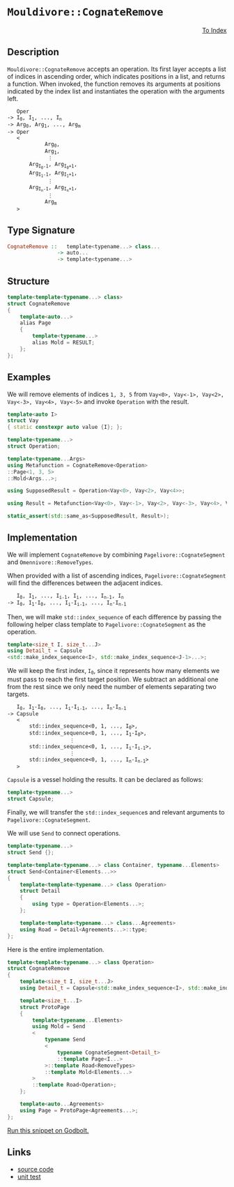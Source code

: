 <!-- Copyright 2024 Feng Mofan
SPDX-License-Identifier: Apache-2.0 -->

# `Mouldivore::CognateRemove`

<p style='text-align: right;'><a href="../../../facilities/metafunctions.md#mouldivore-cognate-remove">To Index</a></p>

## Description

`Mouldivore::CognateRemove` accepts an operation.
Its first layer accepts a list of indices in ascending order, which indicates positions in a list, and returns a function.
When invoked, the function removes its arguments at positions indicated by the index list and instantiates the operation with the arguments left.

<pre><code>   Oper
-> I<sub>0</sub>, I<sub>1</sub>, ..., I<sub>n</sub>
-> Arg<sub>0</sub>, Arg<sub>1</sub>, ..., Arg<sub>m</sub>
-> Oper
   <
            Arg<sub>0</sub>,
            Arg<sub>1</sub>,
             &vellip;
       Arg<sub>I<sub>0</sub>-1</sub>, Arg<sub>I<sub>0</sub>+1</sub>,
       Arg<sub>I<sub>1</sub>-1</sub>, Arg<sub>I<sub>1</sub>+1</sub>,
             &vellip;
       Arg<sub>I<sub>n</sub>-1</sub>, Arg<sub>I<sub>n</sub>+1</sub>,
             &vellip;
            Arg<sub>m</sub>
   ></code></pre>

## Type Signature

```Haskell
CognateRemove ::   template<typename...> class...
                -> auto...
                -> template<typename...>
```

## Structure

```C++
template<template<typename...> class>
struct CognateRemove
{
    template<auto...>
    alias Page
    {
        template<typename...>
        alias Mold = RESULT;
    };
};
```

## Examples

We will remove elements of indices `1, 3, 5` from `Vay<0>, Vay<-1>, Vay<2>, Vay<-3>, Vay<4>, Vay<-5>` and invoke `Operation` with the result.

```C++
template<auto I>
struct Vay
{ static constexpr auto value {I}; };

template<typename...>
struct Operation;

template<typename...Args>
using Metafunction = CognateRemove<Operation>
::Page<1, 3, 5>
::Mold<Args...>;

using SupposedResult = Operation<Vay<0>, Vay<2>, Vay<4>>;

using Result = Metafunction<Vay<0>, Vay<-1>, Vay<2>, Vay<-3>, Vay<4>, Vay<-5>>;

static_assert(std::same_as<SupposedResult, Result>);
```

## Implementation

We will implement `CognateRemove` by combining `Pagelivore::CognateSegment` and `Omennivore::RemoveTypes`.

When provided with a list of ascending indices, `Pagelivore::CognateSegment` will find the differences between the adjacent indices.

<pre><code>   I<sub>0</sub>, I<sub>1</sub>, ..., I<sub>i-1</sub>, I<sub>i</sub>, ..., I<sub>n-1</sub>, I<sub>n</sub>
-> I<sub>0</sub>, I<sub>1</sub>-I<sub>0</sub>, ..., I<sub>i</sub>-I<sub>i-1</sub>, ..., I<sub>n</sub>-I<sub>n-1</sub></code></pre>

Then, we will make `std::index_sequence` of each difference by passing the following helper class template to `Pagelivore::CognateSegment` as the operation.

```C++
template<size_t I, size_t...J>
using Detail_t = Capsule
<std::make_index_sequence<I>, std::make_index_sequence<J-1>...>;
```

We will keep the first index, <code>I<sub>0</sub></code>, since it represents how many elements we must pass to reach the first target position.
We subtract an additional one from the rest since we only need the number of elements separating two targets.

<pre><code>   I<sub>0</sub>, I<sub>1</sub>-I<sub>0</sub>, ..., I<sub>i</sub>-I<sub>i-1</sub>, ..., I<sub>n</sub>-I<sub>n-1</sub>
-> Capsule
   <
       std::index_sequence&lt;0, 1, ..., I<sub>0</sub>&gt;,
       std::index_sequence&lt;0, 1, ..., I<sub>1</sub>-I<sub>0</sub>&gt;,
                    &vellip;
       std::index_sequence&lt;0, 1, ..., I<sub>i</sub>-I<sub>i-1</sub>&gt;,
                    &vellip;
       std::index_sequence&lt;0, 1, ..., I<sub>n</sub>-I<sub>n-1</sub>&gt;
   ></code></pre>

`Capsule` is a vessel holding the results. It can be declared as follows:

```C++
template<typename...>
struct Capsule;
```

Finally, we will transfer the `std::index_sequence`s and relevant arguments to `Pagelivore::CognateSegment`.

We will use `Send` to connect operations.

```C++
template<typename...>
struct Send {};

template<template<typename...> class Container, typename...Elements>
struct Send<Container<Elements...>>
{
    template<template<typename...> class Operation>
    struct Detail
    {
        using type = Operation<Elements...>;
    };

    template<template<typename...> class...Agreements>
    using Road = Detail<Agreements...>::type;
};
```

Here is the entire implementation.

```C++
template<template<typename...> class Operation>
struct CognateRemove
{
    template<size_t I, size_t...J>
    using Detail_t = Capsule<std::make_index_sequence<I>, std::make_index_sequence<J-1>...>;

    template<size_t...I>
    struct ProtoPage
    {
        template<typename...Elements>
        using Mold = Send
        <
            typename Send
            <
                typename CognateSegment<Detail_t>
                ::template Page<I...>
            >::template Road<RemoveTypes>
            ::template Mold<Elements...>
        >
        ::template Road<Operation>;
    };

    template<auto...Agreements>
    using Page = ProtoPage<Agreements...>;
};
```

[Run this snippet on Godbolt.](https://godbolt.org/#z:OYLghAFBqd5QCxAYwPYBMCmBRdBLAF1QCcAaPECAMzwBtMA7AQwFtMQByARg9KtQYEAysib0QXACx8BBAKoBnTAAUAHpwAMvAFYTStJg1DIApACYAQuYukl9ZATwDKjdAGFUtAK4sGIAKwAzKSuADJ4DJgAcj4ARpjEIGYAbBqkAA6oCoRODB7evgHBmdmOAuGRMSzxiSlpdpgOuUIETMQE%2BT5%2BQbaY9mUMLW0EFdFxCUmptq3tnYU9CjMjEWPVE3UAlLaoXsTI7BzmgRHI3lgA1CaBbl6OtIQAnlfYJhoAgkcnZ5iX18iL6CwVGerw%2BZmODFOXguVzcBAe6UwAH0CMQmIQFCD3qCAPQAKgJePO2FUBFcADFiLJzoS8TjQWSWOkDGTYfDEcw2AA6HlYt6LYheBzE0kUqmCS4AdiskoAIlcrNj3ozmUxWdcVSzMGyEYxWJgeVznudTkwFApzh5BOjImRzuy9dyedh6GxBJjAi93gKhQQRWSGOhKbJYVbWitiLCXZg3QQFIaQZ7QSZpaDzun7THVeq4brOQaeVFMAB3aOxj1et4Z85ebJGc4AWU86F%2BsstshtCVhRdLrsYccNpGJffdCaTgUVHzlCuTyqzWrZ87V2uuTFuqDH2BNBnN5yEmAAjl5GPsh2uiIaAGptPBMWL0Cugn3CkkBoPigiw/dHk8rtzX4hb3vTB415cdKxTSdq01ZdYXPDceQsTBgAiBgImAR93mrWt0POZQmGAH4rjbb9j0hP8kJQhg0KMUCuSHACgIfTcZ2xacJ1nN58UJPDiEwGhVBpQl6TnJkFw1PN9SHbIAC9kU/JN3jQcj0j9ZQ%2BIE1t7UFFdJ1xWlLSYdIFC8eghIJES3hgnMHXzFjvVRX1DOM0zdM47iCXOAAlGNUAAN0wAAVXULVpSzrL/Wz9Xs/lHOFHyWH8oKQqlGV5Q4pUuIMiwzR%2BNxcvMukGSXHN4MNABJPlnz9BKkuCxEPTcAEQBACIsFUJElB/cjYXKljFKnKCMwitMM1hUbq3THEcXOAB1H5ayI1J1P4vBVF654E1Se1UHORgfASZdLlSYNBECtpCLjExUiNLDJvTFaBI2z1DVOghzuIS6FFICbJumuafnQKl0ntBAfkiUlzgug7BFuqt7vtSS2B%2Bu77qip0uRy5AAGsPq%2B36%2BWrRY1TwZATQERZMD8sQofXc48HQB5aAgDZfoAWmNfKXPoAnrl%2B6s3rxzABx5FH4furHcYu4W6N5l4Mo%2BVHMzE2CJI5aKeTeYA%2BJjftMPFms62ARtmy0rBTgdCAGaZ2EtZ18tNxZ1mFZTdK9NE7M/zKnlyrPddDQAKSquKat8gL6pA2FmtawNMA6rqyP2XrN2kgh0Batq486w9E7/AP%2Bog1MlZGpXxqV6t/vmw2lo0R61ue7Ato0Ha9oYA60TJY6NEF6Wrpu/mMzr9brkql6eR7z6ZbFhHzkrwHgdB8G479aHYzhmf0cwaeEbn6uu6H2Eg7Ho1tqIc5gF2phkCpXcCDB858GJnry4zf74gIYtMEYe1i12mYvvXgjA%2B1wj6Nx5A2Bm6B6BCzjNve6u8gaoBBnfJekNV79kAWjJGW8B7pk3oaSWMDMSlwGkTVojgybKUptTWgtMz7W2ZqzJWHNPTORMjzEhbhcHnAngA0W3CIGAmgb3OicDJqEJEQmEh8t3YGxGmrR0BYuR2y/uWQmGYcL1ibLQFsxEH6NFoJbBhtttaqL1o7DYzs9LsVkR5IkPlkC7GyAFQyShCrhRKl7f2Ps/YXh5AHIc%2BCeQAHkUHEFIr%2BfW1VvJh2Sg1KOacM6x3jjnX8ycwLYFTunGO7Vs7dSTiAlO5xQlg3Cak8issBqQV%2BiXA2ZcDYVxmlXRa%2B8NL1xHptXkp9dr7TYB3GuvCZbXQ0JgyawC3CjzAVyQZsDuEIIXig84EMV6fRhgQUZ0FsFiMaQDPewzxmgKbi3C%2BUNr5ZAtIsx%2BrRn4NNfjNd%2Bn9v4fz/pI7hBzOlckEVAoKIjtl3N2Yg5B99llQ1WWvbhm8/l4OwQQq%2BUtJ5XWkb9YmFDyYMGoTTeC9NGaMPZsaV8YoQycIhdgmJiVw4hVhCUhIESKkxRni1CKJsdGwgkQiyplZqzqPTIyzxzL0C8y4S/dMMzRECMgcI9lUi6njlkdBTxOp1YYxUbrd03LDa4W0bowIbZzaGN1FbHFJj7bmIyU7ViU43buQMvVUmYhlBIPccVFWpVvFGgGtEoQCBbgEB5i7D24l8puuDoKYUtrRC0AdSDapNjOLyKDWfckeBiCLBDU5cN9qkGwiTSmhShchrpk0cbB0WkvU%2Br9Vw2VyZY2ZXjVinNixfG7X3MpAVHqQ7nAzZGrN1wG0ECHC2gQbb82/SLYjREpbvUEF9X%2BPtiZrFWtrQq1cdM%2B1Nr3I0IdTbDTUpTWmsNCI7XdvSNm5NjaN2tqHLujl1aC0avrA6XmbYCWBjeoqxRnbD0RqjVSsJHLGW6nVbyl1Px8KEVPbmgdm7AzzurYuxWWUeL7kDE6gNqtcxKqUfuv0yHdGphrQh%2BNRGYUZO3GaC0YZOx2iCVyMsetsMbpg9cSjEYowjhFu6%2BWI7i7LrhLxmjxpTS7mCYiDuuR1XRNlMLdEtACZF1uYWo246iI6uKaJkmAg2Oqo47B0uBGan8f4yRzjZHzSGhVWo0hGilNeVQEwbVbYpPhlk9cCzprOMAcRBa123m0M2V497EzQmLS0tPHQhCXJGJ3gfAx3DX5ykFP/DeaLIEC63oMyBxcmWV1%2BKCzuC0InDoDAkx2pzMm5N3uwkpktejCtic09cKLwEb0Ky5fpnj2W%2BOdcC4J/L5nTHaf1lV3CXkZNaTK3QY1ZjRwZM825Ni8H9I8Q8MAZgZJ9zAFjKhqyhnuvBtYcFtTRXxPttDX6Fba3MAbdjOljrnso54Dkiic4vtziyXkoHErZ3zgTdk3pyrw1ePvZRIaAA0uq6sfEjzJpAucCACYUjmGSBAUHvw3DnADpY7hY6AASkDGDPdq%2Bp4rI8hwBzZqD/qd6fP%2BrkQFt1bm1VWcU7hMDKmSKuHffmT96Qj0/tcwNh2s2QCPuZ%2BcYDntvLleuL9qbg3NwS61OcPHgICd5t81xGa5VAyk1h6IBgUNaAKF2vEc46RyOYBbGO4Z0dM4pPydqfud3A2by%2B05FXWADcxsW879DwO/Svf959sX0SPeMASdku3eTc69TJ2l/7EKgePY%2BzycHYvIc5xhxaeHvJEcpBR2jjHWPhX3uNr9wnqm6saYYLHjHFOqecRnmOmrqm4sKO512/nEy4/C9F5yhGiujqjcmzL6TdAUS6bqe1unnWaOM6umLsdWqtJh5rwLk1M2PMi8Ay7afdj2yreXLVFxYVnX3Y1EZzDm5TMFeJydys0SLtH9ibdmf5%2BmrJ%2Be4Hz/6z/HqrHeXn6HolzOwn%2BNHCwEwNjMiFHgnGkh0p6Fki1BAVAUiDAQlnnGzFwB8pPhlu/kHj7G7sKOpKgEQGzhVonrPsZnRkzv3vdEvqbHonFiXvUjPJsphoxgKiXlynzFwQjJvAfpdtdv2LCIARDqwTyiLnymQSPPSuIb8NgIPp3LZvZrCMfnEpHOngPpISBvylpkLpxtwmIRIUysoW2m4FXiTjInJj7m/oGoFvPkNtZqzgROzrxCQagNIW4A4Q3gthrnYrSAERZEtp5IFCBHGNtv4YEafplJ8JCN8GjrcHQI8HyGfnYXTJMk%2BB2k2AwO4QwE8GxBYG9uQqTGipTKoOkMQOFucDQseKlJVDYlKDYcRlfhkpkd9hYSdrIs0YouZp9PrEvtJlQF4JCAMFpE/mSGoVSnfg1pWC1J4VwEOMEOcP4HyC1FqrbH0T4QhmOkIF4OkCUJbj5OwkAZXtMWvm4NkbkU8NcBoM8EOJcUQHkbCGYHcSbDkY8dcW4JIImFYZlGOkcaZCcW2A2IMcMU0A1hcQIFcbCLcQgW8dCdcJga8Q8QIJ8S8XCSiU8YiYEMiVCR8bCN8RiXiaibCGzCseBBriiqTEiBbu0BANHAoPqDSY1LsfsVkIcSBICUOACYYs8FYhwFsLQJwP4LwH4BwFoKQKgJwFwpYNYG9jsHsEROCDwKQAQJoAKVsNjAEGYFyJKGYJIAABwGn%2BAaAACc/gZgGgyQBpwQQpHAkgvALAEgGgaQYpEpUpHAvACgIAaQap4pAppAcAsAMAiAIAOwBA6Qtw5AlAaATIdACQUQ%2BonAqgBpyQbMyQkg58yAZMUgXIZgvAluhAJADMeg/AggIgYg7AUgMgggigKg6g/ppAugCxxYaI6QnAPAgpwpop6pkpnAwStwkZfoqAVA5wKZaZGZWZOZkgeZcOHgcZ9AlRRwXAGwvAfpWgWwEASAsZvOi50ZEAO58ZiQwAUgZgfAdAZIKalAsQvZsQEQbQDwHZvAd5zAxADwwSsQ2gjQfpKpsZsYwSDAtAj5jZWAsQXgwA%2BUtARuT5pAWAEBRg4gIFMOTQAU3pjZccjQtwBwKpEQZIdpEp9wsQaIb5HgWAvZqIeATp3AvAAUxAsQ7JUm8FwA9wRg6pWwVABgGEl4eAJYhWYpKpZZwgEaVZ0ggldZagvZzZ%2Bghgxg1g1g%2BgeAsQ3pkAWwSCAwaFbMAIxEpgsplglpvASUxAgEWAylLMvQ/QuQLggYcwfgCxYQKwVQNQegJQOQAgNlzlWQrlDAowjlEwCxDQ4JgwSw7l/lfQ35zQSwPl4wiQ/lwVngXQegxM7QUVawMVWwxuuw%2BwEgXZHAIppAbpBlnAY5qZ6ZmZwA2Z5wuZZgcOuARZS5ypq5qpbFWwYM9mEwZlWpkggQXIppgQkokgGgkg%2BpqQGg/gyQpp%2BgnADppATpgQXAXIyQXA1pppBpS1/gkgXA/gvVyQ%2BVvZHpXpPpTV/pm5IZW5YZg5UZFAB5qAC5CZSZHAbQLAfkkobMTAZG9YXAppXI81EphZRAxlpZsgFZ4g1ZYlSgEljZugZ5rZRkT5OVeVBVfZHAA5EZtw5wI5oKT1L1b1poH1X1P1c5N1u5CQlw4IZgjV65AZZ1h5e5V1NNEwj1z1bMuNJ5ppXAaQNAhiCQ3pEAN5jZL5D5MFAtb5H5X5DgMFf5/YAFQFvZoF4FkF0F1FsFMYMliFEp%2BAfEKFIEvZGFjiZIMFuFfQvZhFxFDwpFBwEpFFVFKptF9FSgjFqt6EbFfAnFCg3FvFHIMFglwNIlNZ8g4NDZEpUN0lrFOlVglgClSl8AqlqkuQGlWlOqYd1g%2BlkptFxl2tKl5l4VzgEArgIVIQgYKVTlCxLlAw%2BdpduQRdflWdgVQwsw8VhQoVFlAgddywlQ0ViVcVBQtl0wwwVdaV2wmVVZ8NPZjZHpmNTNONBgeN31XIzcEAtV/1pNc1FNzVpArVWAiQZldp01s1X1g1koW1kokogQQ1kgGZCxiN%2B1tgh1lNJ18AZ14ZQ5%2B59NxAiZbAnAj1k5LACgfkZMfkn1XIWoiwBZ%2BA/1JZCx3twlEgolsg4lgdOgIAwQMN7Z1FI9u1Y9/ZF1w5o5X9mZP9f91RgDwDfoEA85xN9VgQgQq9x1gZ25RNR5L9DDi5IAf9%2BxSIADppSIJDNJxALAGZ55XNV5vNt595b5QtYj75n535EtN1/5gFwF6tmAYFEFYgitKpcFqtFtvAGt4VqFOtqgmF%2BtStht%2BFvAJtD55t5FgE1tNFCQdtmADtCFTttDHFBEbtPFxYfFXtQN0DoNcDAdklSDIdslulNghFplMd6lnAOIzUSdel7padDMGdZlAVAwVl7gDdPd9l7dqVHlpQuQ5dnlAw/diVYVtdXdCVTd2dQVfdDlHdsVww%2BdSVbdqwxd6VCpWVK5k1uVo97pRVeD5wBD/9xDy4iwNVYDJAy9K5a5a9G97VOVu9SQX1VD/gJpG1LpVDko1pGD/TnpN9vpa9nVkoeZh9XAUgppB9vVXAkoPTgQfThV%2Bzd9OV%2BZuzjzszx1WwtF2QzgkgQAA%3D%3D%3D)

## Links

- [source code](../../../../conceptrodon/descend/descend/mouldivore/cognate_remove.hpp)
- [unit test](../../../../tests/unit/metafunctions/mouldivore/cognate_remove.test.hpp)
